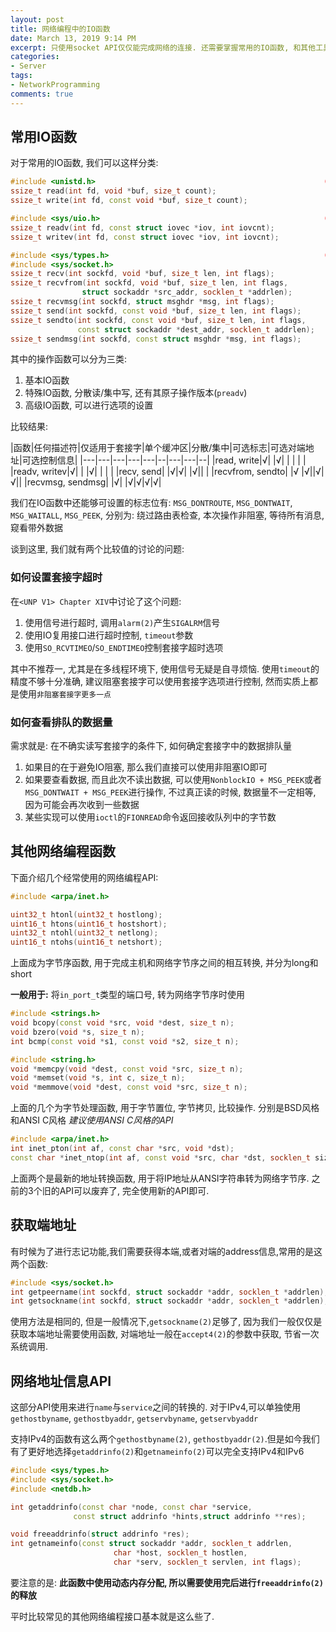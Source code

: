 ```yaml
---
layout: post
title: 网络编程中的IO函数
date: March 13, 2019 9:14 PM
excerpt: 只使用socket API仅仅能完成网络的连接. 还需要掌握常用的IO函数, 和其他工具函数
categories:
- Server
tags:
- NetworkProgramming
comments: true
---
```


## 常用IO函数

对于常用的IO函数, 我们可以这样分类:

```cpp
#include <unistd.h>                                                   (1)
ssize_t read(int fd, void *buf, size_t count);
ssize_t write(int fd, const void *buf, size_t count);

#include <sys/uio.h>                                                  (2)
ssize_t readv(int fd, const struct iovec *iov, int iovcnt);
ssize_t writev(int fd, const struct iovec *iov, int iovcnt);

#include <sys/types.h>                                                (3)
#include <sys/socket.h>
ssize_t recv(int sockfd, void *buf, size_t len, int flags);
ssize_t recvfrom(int sockfd, void *buf, size_t len, int flags,
                struct sockaddr *src_addr, socklen_t *addrlen);
ssize_t recvmsg(int sockfd, struct msghdr *msg, int flags);
ssize_t send(int sockfd, const void *buf, size_t len, int flags);
ssize_t sendto(int sockfd, const void *buf, size_t len, int flags,
               const struct sockaddr *dest_addr, socklen_t addrlen);
ssize_t sendmsg(int sockfd, const struct msghdr *msg, int flags);
```

其中的操作函数可以分为三类:
1. 基本IO函数
2. 特殊IO函数, 分散读/集中写, 还有其原子操作版本(`preadv`)
3. 高级IO函数, 可以进行选项的设置

比较结果:

|函数|任何描述符|仅适用于套接字|单个缓冲区|分散/集中|可选标志|可选对端地址|可选控制信息|
|---|---|---|---|---|--|---|---|--|
|read, write|√| |√| | | | | 
|readv, writev|√| | |√| | | | 
|recv, send| |√|√| |√|| |
|recvfrom, sendto| |√ |√||√|√||
|recvmsg, sendmsg| |√| |√|√|√|√|

我们在IO函数中还能够可设置的标志位有: `MSG_DONTROUTE`, `MSG_DONTWAIT`, `MSG_WAITALL`, `MSG_PEEK`, 
分别为: 绕过路由表检查, 本次操作非阻塞, 等待所有消息, 窥看带外数据

谈到这里, 我们就有两个比较值的讨论的问题:

### 如何设置套接字超时

在`<UNP V1> Chapter XIV`中讨论了这个问题:

1. 使用信号进行超时, 调用`alarm(2)`产生`SIGALRM`信号
2. 使用IO复用接口进行超时控制, `timeout`参数
3. 使用`SO_RCVTIMEO`/`SO_ENDTIMEO`控制套接字超时选项

其中不推荐一, 尤其是在多线程环境下, 使用信号无疑是自寻烦恼.
使用`timeout`的精度不够十分准确, 建议阻塞套接字可以使用套接字选项进行控制, 
然而实质上都是使用`非阻塞套接字更多一点`

### 如何查看排队的数据量

需求就是: 在不确实读写套接字的条件下, 如何确定套接字中的数据排队量
1. 如果目的在于避免IO阻塞, 那么我们直接可以使用非阻塞IO即可
2. 如果要查看数据, 而且此次不读出数据, 可以使用`NonblockIO + MSG_PEEK`或者`MSG_DONTWAIT + MSG_PEEK`进行操作, 不过真正读的时候, 数据量不一定相等, 因为可能会再次收到一些数据
3. 某些实现可以使用`ioctl`的`FIONREAD`命令返回接收队列中的字节数

## 其他网络编程函数

下面介绍几个经常使用的网络编程API:
```cpp
#include <arpa/inet.h>

uint32_t htonl(uint32_t hostlong);
uint16_t htons(uint16_t hostshort);
uint32_t ntohl(uint32_t netlong);
uint16_t ntohs(uint16_t netshort);

```

上面成为字节序函数, 用于完成主机和网络字节序之间的相互转换, 并分为long和short

**一般用于:** 将`in_port_t`类型的端口号, 转为网络字节序时使用

```cpp
#include <strings.h>
void bcopy(const void *src, void *dest, size_t n);
void bzero(void *s, size_t n);
int bcmp(const void *s1, const void *s2, size_t n);

#include <string.h>
void *memcpy(void *dest, const void *src, size_t n);
void *memset(void *s, int c, size_t n);
void *memmove(void *dest, const void *src, size_t n);
```

上面的几个为字节处理函数, 用于字节置位, 字节拷贝, 比较操作. 分别是BSD风格和ANSI C风格
*建议使用ANSI C风格的API*

```cpp
#include <arpa/inet.h>
int inet_pton(int af, const char *src, void *dst);
const char *inet_ntop(int af, const void *src, char *dst, socklen_t size);
```
上面两个是最新的地址转换函数, 用于将IP地址从ANSI字符串转为网络字节序.
之前的3个旧的API可以废弃了, 完全使用新的API即可.

## 获取端地址

有时候为了进行志记功能,我们需要获得本端,或者对端的address信息,常用的是这两个函数:
```cpp
#include <sys/socket.h>
int getpeername(int sockfd, struct sockaddr *addr, socklen_t *addrlen);
int getsockname(int sockfd, struct sockaddr *addr, socklen_t *addrlen);
```

使用方法是相同的, 但是一般情况下,`getsockname(2)`足够了, 因为我们一般仅仅是获取本端地址需要使用函数, 对端地址一般在`accept4(2)`的参数中获取, 节省一次系统调用.

## 网络地址信息API

这部分API使用来进行`name`与`service`之间的转换的.
对于IPv4,可以单独使用`gethostbyname`, `gethostbyaddr`, `getservbyname`, `getservbyaddr`

支持IPv4的函数有这么两个`gethostbyname(2)`, `gethostbyaddr(2)`.但是如今我们有了更好地选择`getaddrinfo(2)`和`getnameinfo(2)`可以完全支持IPv4和IPv6

```cpp
#include <sys/types.h>
#include <sys/socket.h>
#include <netdb.h>

int getaddrinfo(const char *node, const char *service, 
              const struct addrinfo *hints,struct addrinfo **res);

void freeaddrinfo(struct addrinfo *res);
int getnameinfo(const struct sockaddr *addr, socklen_t addrlen,
                       char *host, socklen_t hostlen,
                       char *serv, socklen_t servlen, int flags);
```
要注意的是: **此函数中使用动态内存分配, 所以需要使用完后进行`freeaddrinfo(2)`的释放**

平时比较常见的其他网络编程接口基本就是这么些了.

